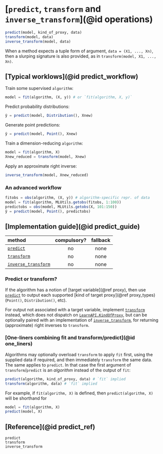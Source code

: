 # [`predict`, `transform` and `inverse_transform`](@id operations)

```julia
predict(model, kind_of_proxy, data)
transform(model, data)
inverse_transform(model, data)
```

When a method expects a tuple form of argument, `data = (X1, ..., Xn)`, then a slurping
signature is also provided, as in `transform(model, X1, ..., Xn)`.


## [Typical worklows](@id predict_workflow)

Train some supervised `algorithm`:

```julia
model = fit(algorithm, (X, y)) # or `fit(algorithm, X, y)`
```

Predict probability distributions:

```julia
ŷ = predict(model, Distribution(), Xnew)
```

Generate point predictions:

```julia
ŷ = predict(model, Point(), Xnew)
```

Train a dimension-reducing `algorithm`:

```julia
model = fit(algorithm, X)
Xnew_reduced = transform(model, Xnew)
```

Apply an approximate right inverse:

```julia
inverse_transform(model, Xnew_reduced)
```

### An advanced workflow

```julia
fitobs = obs(algorithm, (X, y)) # algorithm-specific repr. of data
model = fit(algorithm, MLUtils.getobs(fitobs, 1:100))
predictobs = obs(model, MLUtils.getobs(X, 101:150))
ŷ = predict(model, Point(), predictobs)
```


## [Implementation guide](@id predict_guide)

| method                      | compulsory? | fallback |
|:----------------------------|:-----------:|:--------:|
| [`predict`](@ref)           | no          | none     |
| [`transform`](@ref)         | no          | none     |
| [`inverse_transform`](@ref) | no          | none     |

### Predict or transform?

If the algorithm has a notion of [target variable](@ref proxy), then use 
[`predict`](@ref) to output each supported [kind of target proxy](@ref
proxy_types) (`Point()`, `Distribution()`, etc).

For output not associated with a target variable, implement [`transform`](@ref)
instead, which does not dispatch on [`LearnAPI.KindOfProxy`](@ref), but can be optionally
paired with an implementation of [`inverse_transform`](@ref), for returning (approximate)
right inverses to `transform`.


### [One-liners combining fit and transform/predict](@id one_liners)

Algorithms may optionally overload `transform` to apply `fit` first, using the supplied
data if required, and then immediately `transform` the same data. The same applies to
`predict`. In that case the first argument of `transform`/`predict` is an *algorithm*
instead of the output of `fit`:

```julia
predict(algorithm, kind_of_proxy, data) # `fit` implied
transform(algorithm, data) # `fit` implied
```

For example, if `fit(algorithm, X)` is defined, then `predict(algorithm, X)` will be
shorthand for

```julia
model = fit(algorithm, X)
predict(model, X)
```

## [Reference](@id predict_ref)

```@docs
predict
transform
inverse_transform
```
